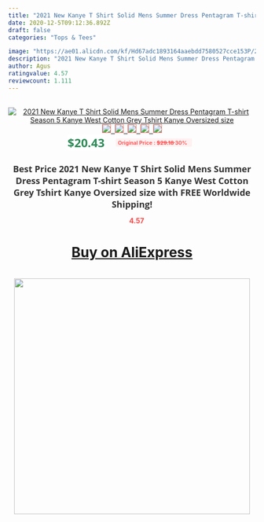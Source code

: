 ```yaml
---
title: "2021 New Kanye T Shirt Solid Mens Summer Dress Pentagram T-shirt Season 5 Kanye West Cotton Grey Tshirt Kanye Oversized size"
date: 2020-12-5T09:12:36.892Z
draft: false
categories: "Tops & Tees"

image: "https://ae01.alicdn.com/kf/Hd67adc1893164aaebdd7580527cce153P/2021-New-Kanye-T-Shirt-Solid-Mens-Summer-Dress-Pentagram-T-shirt-Season-5-Kanye-West.jpg"
description: "2021 New Kanye T Shirt Solid Mens Summer Dress Pentagram T-shirt Season 5 Kanye West Cotton Grey Tshirt Kanye Oversized size"
author: Agus
ratingvalue: 4.57
reviewcount: 1.111
---
```

<br>
<div style="text-align: center;">
<a href="https://s.click.aliexpress.com/e/_Am1WYV" target="_blank" rel="nofollow noopener noreferrer"><img alt="2021 New Kanye T Shirt Solid Mens Summer Dress Pentagram T-shirt Season 5 Kanye West Cotton Grey Tshirt Kanye Oversized size" class="magnifier-image" src="https://ae01.alicdn.com/kf/Hd67adc1893164aaebdd7580527cce153P/2021-New-Kanye-T-Shirt-Solid-Mens-Summer-Dress-Pentagram-T-shirt-Season-5-Kanye-West.jpg_640x640.jpg">
<br>
<img style="border:1px solid salmon" src="https://ae01.alicdn.com/kf/Hd67adc1893164aaebdd7580527cce153P/2021-New-Kanye-T-Shirt-Solid-Mens-Summer-Dress-Pentagram-T-shirt-Season-5-Kanye-West.jpg_120x120.jpg">&nbsp;&nbsp;<img style="border:1px solid salmon" src="https://ae01.alicdn.com/kf/H798729a3210c46edb26b5d8960a2ed13B/2021-New-Kanye-T-Shirt-Solid-Mens-Summer-Dress-Pentagram-T-shirt-Season-5-Kanye-West.jpg_120x120.jpg">&nbsp;&nbsp;<img style="border:1px solid salmon" src="https://ae01.alicdn.com/kf/H47295a20781f4cb3909a2a90f2a10050M/2021-New-Kanye-T-Shirt-Solid-Mens-Summer-Dress-Pentagram-T-shirt-Season-5-Kanye-West.jpg_120x120.jpg">&nbsp;&nbsp;<img style="border:1px solid salmon" src="https://ae01.alicdn.com/kf/H965b8ed551d74a9c9a3a395dea72e7f5b/2021-New-Kanye-T-Shirt-Solid-Mens-Summer-Dress-Pentagram-T-shirt-Season-5-Kanye-West.jpg_120x120.jpg">&nbsp;&nbsp;<img style="border:1px solid salmon" src="https://ae01.alicdn.com/kf/H204f9de7a4c544b4ac0b3694c0bda632V/2021-New-Kanye-T-Shirt-Solid-Mens-Summer-Dress-Pentagram-T-shirt-Season-5-Kanye-West.jpg_120x120.jpg"></a></div><br0>
<div style="text-align: center;"><span style="background-color: white; border: 0px; box-sizing: border-box; color: seagreen; display: inline-block; font-family: &quot;open sans&quot; , &quot;arial&quot; , &quot;helvetica&quot; , sans-serif , &quot;heiti&quot;; font-size: 24px; font-stretch: inherit; font-weight: 700; line-height: inherit; margin: 0px 10px 0px 0px; padding: 0px; vertical-align: middle;">$20.43 </span>
<span style="background: rgb(255 , 241 , 241); border-radius: 3px; border: 0px; box-sizing: border-box; color: #ff4747; display: inline-block; font-family: inherit; font-size: 12px; font-stretch: inherit; font-style: inherit; font-variant: inherit; font-weight: 600; line-height: inherit; margin: 0px; padding: 2px 5px; transform: scale(0.9); vertical-align: middle;">Original Price : <b style="text-decoration: line-through;">$29.18 </b> 30%&nbsp;&nbsp;</span></div>
<h1 style="color: #333333; display: inline-block; font-family: &quot;open sans&quot; , &quot;arial&quot; , &quot;helvetica&quot; , sans-serif , &quot;heiti&quot;; font-size: 18px; font-stretch: inherit; font-weight: 700; text-align: center;">Best Price 2021 New Kanye T Shirt Solid Mens Summer Dress Pentagram T-shirt Season 5 Kanye West Cotton Grey Tshirt Kanye Oversized size with FREE Worldwide Shipping!</h1>
<div style="color: #ff4747; text-align: center;">
<img src="https://4.bp.blogspot.com/-M0ZcTcb-5uY/XleCXlxnR4I/AAAAAAAAAEc/OrjgMkXV1oMQFaCRZj5HQwOCBcu3w1FegCPcBGAYYCw/s1600/star.png" style="height: 15px;">&nbsp;<b>4.57</b></div>
<div class="button_cont" align="center"><a class="buynow_a" href="https://s.click.aliexpress.com/e/_Am1WYV" target="_blank" rel="nofollow noopener noreferrer"><H1>Buy on AliExpress</H1></a></div><br>
<div class="separator" style="clear: both; text-align: center;">
<img src="https://lh3.googleusercontent.com/-pTy5HemUv9M/XlePHvY0dAI/AAAAAAAAAE4/0nX5iRUoIWY8eMW9Dpxeirr157OZliDIgCLcBGAsYHQ/s1600/badge.gif" width="480">
</div>
